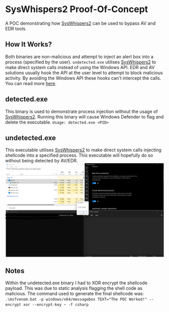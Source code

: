 # SysWhispers2 Proof-Of-Concept
A POC demonstrating how [SysWhispers2](https://github.com/jthuraisamy/SysWhispers2) can be used to bypass AV and EDR tools.

## How It Works?
Both binaries are non-malicious and attempt to inject an alert box into a process (specified by the user). `undetected.exe` utilises [SysWhispers2](https://github.com/jthuraisamy/SysWhispers2) to make direct system calls instead of using the Windows API. EDR and AV solutions usually hook the API at the user level to attempt to block malicious activity. By avoiding the Windows API these hooks can't intercept the calls.
You can read more [here](https://outflank.nl/blog/2019/06/19/red-team-tactics-combining-direct-system-calls-and-srdi-to-bypass-av-edr/).
  
## detected.exe
This binary is used to demonstrate process injection without the usage of [SysWhispers2](https://github.com/jthuraisamy/SysWhispers2). Running this binary will cause Windows Defender to flag and delete the executable.
`Usage: detected.exe <PID>`
  
## undetected.exe
This executable utilises [SysWhispers2](https://github.com/jthuraisamy/SysWhispers2) to make direct system calls injecting shellcode into a specified process. This executable will hopefully do so without being detected by AV/EDR.
![](screenshot.png)
  
## Notes
Within the undetected.exe binary I had to XOR encrypt the shellcode payload. This was due to static analysis flagging the shell code as malicious.
The command used to generate the final shellcode was:
`.\msfvenom.bat -p windows/x64/messagebox TEXT="The POC Worked!" --encrypt xor --encrypt-key ~ -f csharp`
